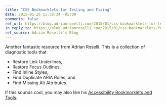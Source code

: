 ```yaml
---
title: "CSS Bookmarklets for Testing and Fixing"
date: 2015-01-26 11:38:34 -05:00
comments: false
ref_url: https://blog.adrianroselli.com/2015/01/css-bookmarklets-for-testing-and-fixing.html
in_reply_to: https://blog.adrianroselli.com/2015/01/css-bookmarklets-for-testing-and-fixing.html
ref_source: Adrian Roselli’s Blog
---
```


Another fantastic resource from Adrian Roselli. This is a collection of diagnostic tools that

* Restore Link Underlines,
* Restore Focus Outlines,
* Find Inline Styles,
* Find Duplicate ARIA Roles, and
* Find Missing Alt Attributes.

If this sounds cool, you may also like his [Accessibility Bookmarklets and Tools](https://blog.adrianroselli.com/2012/06/accessibility-bookmarklets-and-tools.html).